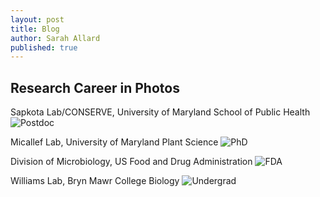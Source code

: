 ```yaml
---
layout: post
title: Blog
author: Sarah Allard
published: true
---
```


## Research Career in Photos

Sapkota Lab/CONSERVE, University of Maryland School of Public Health
![Postdoc]({{site.baseurl}}/images/postdoc_picstitch.jpg)


Micallef Lab, University of Maryland Plant Science
![PhD]({{site.baseurl}}/images/phd_picstitch.jpg)


Division of Microbiology, US Food and Drug Administration
![FDA]({{site.baseurl}}/images/fda_picstitch.jpg)


Williams Lab, Bryn Mawr College Biology
![Undergrad]({{site.baseurl}}/images/williams_lab_picstitch.jpg)

